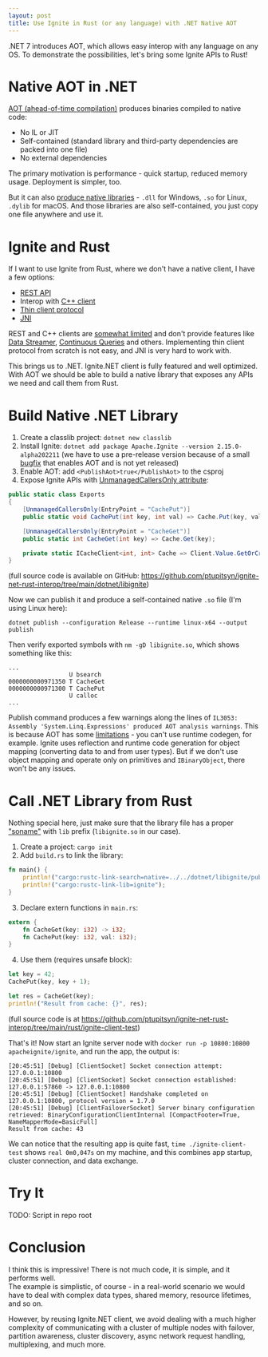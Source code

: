 ```yaml
---
layout: post
title: Use Ignite in Rust (or any language) with .NET Native AOT
---
```


.NET 7 introduces AOT, which allows easy interop with any language on any OS. To demonstrate the possibilities, let's bring some Ignite APIs to Rust!

# Native AOT in .NET

[AOT (ahead-of-time compilation)](https://learn.microsoft.com/en-us/dotnet/core/deploying/native-aot/) produces binaries compiled to native code:
* No IL or JIT
* Self-contained (standard library and third-party dependencies are packed into one file)
* No external dependencies

The primary motivation is performance - quick startup, reduced memory usage. Deployment is simpler, too.

But it can also [produce native libraries](https://learn.microsoft.com/en-us/dotnet/core/deploying/native-aot/#build-native-libraries) - `.dll` for Windows, `.so` for Linux, `.dylib` for macOS.
And those libraries are also self-contained, you just copy one file anywhere and use it.

# Ignite and Rust

If I want to use Ignite from Rust, where we don't have a native client, I have a few options:
* [REST API](https://ignite.apache.org/docs/latest/restapi)
* Interop with [C++ client](https://ignite.apache.org/docs/latest/quick-start/cpp) 
* [Thin client protocol](https://cwiki.apache.org/confluence/display/IGNITE/IEP-9+Thin+Client+Protocol)
* [JNI](https://en.wikipedia.org/wiki/Java_Native_Interface)

REST and C++ clients are [somewhat limited](https://cwiki.apache.org/confluence/display/IGNITE/Thin+clients+features) and don't provide features like 
[Data Streamer](https://ignite.apache.org/docs/latest/data-streaming), [Continuous Queries](https://ignite.apache.org/docs/latest/key-value-api/continuous-queries) and others.
Implementing thin client protocol from scratch is not easy, and JNI is very hard to work with.

This brings us to .NET. Ignite.NET client is fully featured and well optimized. 
With AOT we should be able to build a native library that exposes any APIs we need and call them from Rust.

# Build Native .NET Library

1. Create a classlib project: `dotnet new classlib`
2. Install Ignite: `dotnet add package Apache.Ignite --version 2.15.0-alpha202211` (we have to use a pre-release version because of a small [bugfix](https://github.com/apache/ignite/commit/6ad8d4085b48f0bd667f478df7a1b91e521c97c3) that enables AOT and is not yet released)
3. Enable AOT: add `<PublishAot>true</PublishAot>` to the csproj 
4. Expose Ignite APIs with [UnmanagedCallersOnly attribute](https://learn.microsoft.com/en-us/dotnet/api/system.runtime.interopservices.unmanagedcallersonlyattribute?view=net-6.0):
```csharp
public static class Exports
{
    [UnmanagedCallersOnly(EntryPoint = "CachePut")]
    public static void CachePut(int key, int val) => Cache.Put(key, val);

    [UnmanagedCallersOnly(EntryPoint = "CacheGet")]
    public static int CacheGet(int key) => Cache.Get(key);

    private static ICacheClient<int, int> Cache => Client.Value.GetOrCreateCache<int, int>("c");
}
```

(full source code is available on GitHub: https://github.com/ptupitsyn/ignite-net-rust-interop/tree/main/dotnet/libignite)

Now we can publish it and produce a self-contained native `.so` file (I'm using Linux here):
```
dotnet publish --configuration Release --runtime linux-x64 --output publish
```

Then verify exported symbols with `nm -gD libignite.so`, which shows something like this:
```
...
                 U bsearch
0000000000971350 T CacheGet
0000000000971300 T CachePut
                 U calloc
...
```

Publish command produces a few warnings along the lines of `IL3053: Assembly 'System.Linq.Expressions' produced AOT analysis warnings`. 
This is because AOT has some [limitations](https://learn.microsoft.com/en-us/dotnet/core/deploying/native-aot/#limitations-of-native-aot-deployment) - you can't use runtime codegen, for example. Ignite uses reflection and runtime code generation for object mapping (converting data to and from user types). 
But if we don't use object mapping and operate only on primitives and `IBinaryObject`, there won't be any issues.

# Call .NET Library from Rust

Nothing special here, just make sure that the library file has a proper ["soname"](https://en.wikipedia.org/wiki/Soname) with `lib` prefix (`libignite.so` in our case).

1. Create a project: `cargo init`
2. Add `build.rs` to link the library:
```rust
fn main() {
    println!("cargo:rustc-link-search=native=../../dotnet/libignite/publish");
    println!("cargo:rustc-link-lib=ignite");
}
```
3. Declare extern functions in `main.rs`:
```rust
extern {
    fn CacheGet(key: i32) -> i32;
    fn CachePut(key: i32, val: i32);
}
```
4. Use them (requires unsafe block):
```rust
let key = 42;
CachePut(key, key + 1);

let res = CacheGet(key);
println!("Result from cache: {}", res);
```

(full source code is at https://github.com/ptupitsyn/ignite-net-rust-interop/tree/main/rust/ignite-client-test)

That's it! Now start an Ignite server node with `docker run -p 10800:10800 apacheignite/ignite`, and run the app, the output is:
```
[20:45:51] [Debug] [ClientSocket] Socket connection attempt: 127.0.0.1:10800
[20:45:51] [Debug] [ClientSocket] Socket connection established: 127.0.0.1:57860 -> 127.0.0.1:10800
[20:45:51] [Debug] [ClientSocket] Handshake completed on 127.0.0.1:10800, protocol version = 1.7.0
[20:45:51] [Debug] [ClientFailoverSocket] Server binary configuration retrieved: BinaryConfigurationClientInternal [CompactFooter=True, NameMapperMode=BasicFull]
Result from cache: 43
```

We can notice that the resulting app is quite fast, `time ./ignite-client-test` shows `real	0m0,047s` on my machine, and this combines app startup, cluster connection, and data exchange.

# Try It

TODO: Script in repo root

# Conclusion

I think this is impressive! There is not much code, it is simple, and it performs well.  
The example is simplistic, of course - in a real-world scenario we would have to deal with complex data types, shared memory, resource lifetimes, and so on.

However, by reusing Ignite.NET client, we avoid dealing with a much higher complexity of communicating with a cluster of multiple nodes with failover, partition awareness, cluster discovery, async network request handling, multiplexing, and much more.
